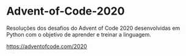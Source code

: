# Advent-of-Code-2020
Resoluções dos desafios do Advent of Code 2020 desenvolvidas em Python com o objetivo de aprender e treinar a linguagem.

https://adventofcode.com/2020

